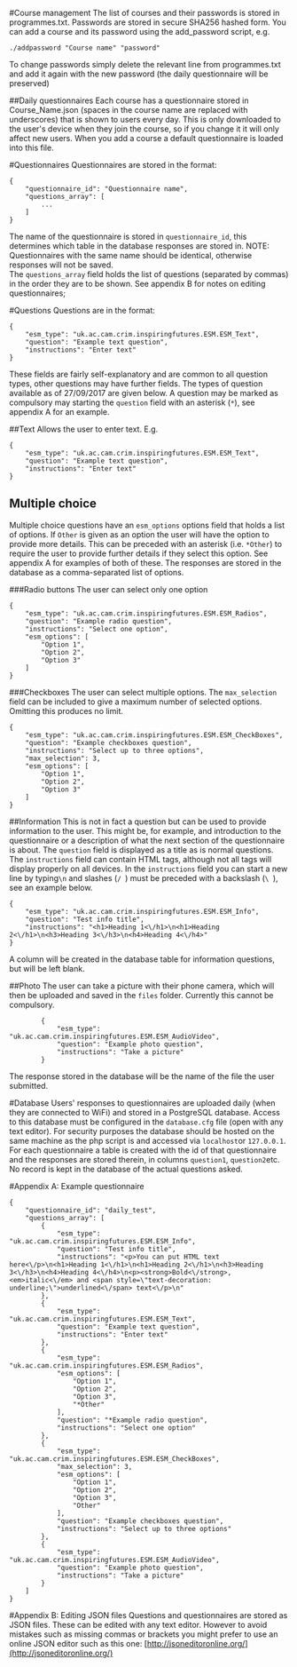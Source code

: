 #Course management
The list of courses and their passwords is stored in programmes.txt. Passwords are stored in secure SHA256 hashed form. You can add a course and its password using the add_password script, e.g.

    ./addpassword "Course name" "password"
To change passwords simply delete the relevant line from programmes.txt and add it again with the new password (the daily questionnaire will be preserved)

##Daily questionnaires
Each course has a questionnaire stored in Course_Name.json (spaces in the course name are replaced with underscores) that is shown to users every day. This is only downloaded to the user's device when they join the course, so if you change it it will only affect new users. When you add a course a default questionnaire is loaded into this file.

#Questionnaires
Questionnaires are stored in the format:

    {
        "questionnaire_id": "Questionnaire name",
        "questions_array": [
            ...
        ]
    }
The name of the questionnaire is stored in `questionnaire_id`, this determines which table in the database responses are stored in. NOTE: Questionnaires with the same name should be identical, otherwise responses will not be saved.  
The `questions_array` field holds the list of questions (separated by commas) in the order they are to be shown.
See appendix B for notes on editing questionnaires;

#Questions
Questions are in the format:

    {
        "esm_type": "uk.ac.cam.crim.inspiringfutures.ESM.ESM_Text",
        "question": "Example text question",
        "instructions": "Enter text"
    }
These fields are fairly self-explanatory and are common to all question types, other questions may have further fields. The types of question available as of 27/09/2017 are given below. A question may be marked as compulsory may starting the `question` field with an asterisk (`*`), see appendix A for an example.

##Text
Allows the user to enter text. E.g. 

    {
        "esm_type": "uk.ac.cam.crim.inspiringfutures.ESM.ESM_Text",
        "question": "Example text question",
        "instructions": "Enter text"
    }
  
## Multiple choice
Multiple choice questions have an `esm_options` options field that holds a list of options. If `Other` is given as an option the user will have the option to provide more details. This can be preceded with an asterisk (i.e. `*Other`) to require the user to provide further details if they select this option. See appendix A for examples of both of these.
The responses are stored in the database as a comma-separated list of options.

###Radio buttons
The user can select only one option

    {
        "esm_type": "uk.ac.cam.crim.inspiringfutures.ESM.ESM_Radios",
        "question": "Example radio question",
        "instructions": "Select one option",
        "esm_options": [
            "Option 1",
            "Option 2",
            "Option 3"
        ]
    }

###Checkboxes
The user can select multiple options. The `max_selection` field can be included to give a maximum number of selected options. Omitting this produces no limit.

    {
        "esm_type": "uk.ac.cam.crim.inspiringfutures.ESM.ESM_CheckBoxes",
        "question": "Example checkboxes question",
        "instructions": "Select up to three options",
        "max_selection": 3,
        "esm_options": [
            "Option 1",
            "Option 2",
            "Option 3"
        ]
    }
    
##Information
This is not in fact a question but can be used to provide information to the user. This might be, for example, and introduction to the questionnaire or a description of what the next section of the questionnaire is about.
The `question` field is displayed as a title as is normal questions. The `instructions` field can contain HTML tags, although not all tags will display properly on all devices. In the `instructions` field you can start a new line by typing`\n` and slashes (`/ `) must be preceded with a backslash (`\ `), see an example below.

    {
        "esm_type": "uk.ac.cam.crim.inspiringfutures.ESM.ESM_Info",
        "question": "Test info title",
        "instructions": "<h1>Heading 1<\/h1>\n<h1>Heading 2<\/h1>\n<h3>Heading 3<\/h3>\n<h4>Heading 4<\/h4>"
    }
A column will be created in the database table for information questions, but will be left blank.

##Photo
The user can take a picture with their phone camera, which will then be uploaded and saved in the `files` folder. Currently this cannot be compulsory.

            {
                "esm_type": "uk.ac.cam.crim.inspiringfutures.ESM.ESM_AudioVideo",
                "question": "Example photo question",
                "instructions": "Take a picture"
            }
The response stored in the database will be the name of the file the user submitted.

#Database
Users' responses to questionnaires are uploaded daily (when they are connected to WiFi) and stored in a PostgreSQL database. Access to this database must be configured in the `database.cfg` file (open with any text editor). For security purposes the database should be hosted on the same machine as the php script is and accessed via `localhost`or `127.0.0.1`.
For each questionnaire a table is created with the id of that questionnaire and the responses are stored therein, in columns `question1`, `question2`etc. No record is kept in the database of the actual questions asked.


#Appendix A: Example questionnaire

    {
        "questionnaire_id": "daily_test",
        "questions_array": [
            {
                "esm_type": "uk.ac.cam.crim.inspiringfutures.ESM.ESM_Info",
                "question": "Test info title",
                "instructions": "<p>You can put HTML text here<\/p>\n<h1>Heading 1<\/h1>\n<h1>Heading 2<\/h1>\n<h3>Heading 3<\/h3>\n<h4>Heading 4<\/h4>\n<p><strong>Bold<\/strong>, <em>italic<\/em> and <span style=\"text-decoration: underline;\">underlined<\/span> text<\/p>\n"
            },
            {
                "esm_type": "uk.ac.cam.crim.inspiringfutures.ESM.ESM_Text",
                "question": "Example text question",
                "instructions": "Enter text"
            },
            {
                "esm_type": "uk.ac.cam.crim.inspiringfutures.ESM.ESM_Radios",
                "esm_options": [
                    "Option 1",
                    "Option 2",
                    "Option 3",
                    "*Other"
                ],
                "question": "*Example radio question",
                "instructions": "Select one option"
            },
            {
                "esm_type": "uk.ac.cam.crim.inspiringfutures.ESM.ESM_CheckBoxes",
                "max_selection": 3,
                "esm_options": [
                    "Option 1",
                    "Option 2",
                    "Option 3",
                    "Other"
                ],
                "question": "Example checkboxes question",
                "instructions": "Select up to three options"
            },
            {
                "esm_type": "uk.ac.cam.crim.inspiringfutures.ESM.ESM_AudioVideo",
                "question": "Example photo question",
                "instructions": "Take a picture"
            }
        ]
    }

#Appendix B: Editing JSON files
Questions and questionnaires are stored as JSON files. These can be edited with any text editor. However to avoid mistakes such as missing commas or brackets you might prefer to use an online JSON editor such as this one: [http://jsoneditoronline.org/](http://jsoneditoronline.org/)
